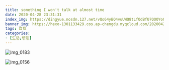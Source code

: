 ```yaml
---
title: something I won't talk at almost time
date: 2020-04-28 23:31:31
index_img: https://dingyue.nosdn.127.net/vQo64yBQ4vuUWQ8tLfOdBfU7QOOYoQ8vOPXwXbDFYMezS1526261046335transferflag.png
banner_img: https://hexo-1301133429.cos.ap-chengdu.myqcloud.com/20200428233946.jpg
tags: 自我
categories:
- [生活,想法]
---
```


![img_0183](https://hexo-1301133429.cos.ap-chengdu.myqcloud.com/20200428233849.png)

![img_0156](https://hexo-1301133429.cos.ap-chengdu.myqcloud.com/20200428233946.jpg)